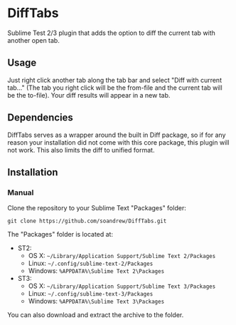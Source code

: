 # DiffTabs

Sublime Test 2/3 plugin that adds the option to diff the current tab with another open tab.

## Usage

Just right click another tab along the tab bar and select "Diff with current tab…" (The tab you right click will be the from-file and the current tab will be the to-file).
Your diff results will appear in a new tab.

## Dependencies

DiffTabs serves as a wrapper around the built in Diff package, so if for any reason your installation did not come with this core package, this plugin will not work. This also limits the diff to unified format.

## Installation

### Manual

Clone the repository to your Sublime Text "Packages" folder:

`git clone https://github.com/soandrew/DiffTabs.git`

The "Packages" folder is located at:

* ST2: 
    * OS X: `~/Library/Application Support/Sublime Text 2/Packages`
    * Linux: `~/.config/sublime-text-2/Packages`
    * Windows: `%APPDATA%\Sublime Text 2\Packages`
* ST3:
    * OS X: `~/Library/Application Support/Sublime Text 3/Packages`
    * Linux: `~/.config/sublime-text-3/Packages`
    * Windows: `%APPDATA%\Sublime Text 3\Packages`

You can also download and extract the archive to the folder.
